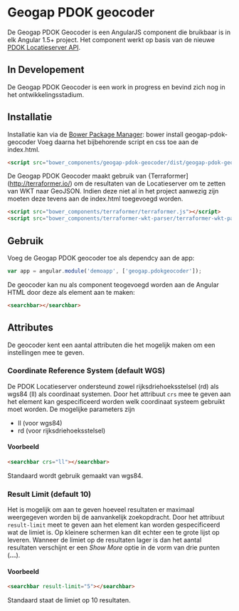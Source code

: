 # Geogap PDOK geocoder

De Geogap PDOK Geocoder is een AngularJS component die bruikbaar is in elk Angular 1.5+ project. Het component werkt op basis van de nieuwe [PDOK Locatieserver API](https://www.google.com). 

## In Developement
De Geogap PDOK Geocoder is een work in progress en bevind zich nog in het ontwikkelingsstadium. 

## Installatie
Installatie kan via de [Bower Package Manager](https://bower.io/): bower install geogap-pdok-geocoder
Voeg daarna het bijbehorende script en css toe aan de index.html.

```html
<script src="bower_components/geogap-pdok-geocoder/dist/geogap-pdok-geocoder.js></script>
```

De Geogap PDOK Geocoder maakt gebruik van {Terraformer](http://terraformer.io/) om de resultaten van de Locatieserver om te zetten van WKT naar GeoJSON. Indien deze niet al in het project aanwezig zijn moeten deze tevens aan de index.html toegevoegd worden.

```html
<script src="bower_components/terraformer/terraformer.js"></script>
<script src="bower_components/terraformer-wkt-parser/terraformer-wkt-parser.js"></script>
```

## Gebruik
Voeg de Geogap PDOK geocoder toe als dependcy aan de app: 

```javascript
var app = angular.module('demoapp', ['geogap.pdokgeocoder']);
```

De geocoder kan nu als component teogevoegd worden aan de Angular HTML door deze als element aan te maken:

```html
<searchbar></searchbar>
```

## Attributes
De geocoder kent een aantal attributen die het mogelijk maken om een instellingen mee te geven.

### Coordinate Reference System (default WGS)
De PDOK Locatieserver ondersteund zowel rijksdriehoeksstelsel (rd) als wgs84 (ll) als coordinaat systemen. Door het attribuut `crs` mee te geven aan het element kan gespecificeerd worden welk coordinaat systeem gebruikt moet worden. De mogelijke parameters zijn 

* ll (voor wgs84)
* rd (voor rijksdriehoeksstelsel)

#### Voorbeeld
```html
<searchbar crs="ll"></searchbar>
```

Standaard wordt gebruik gemaakt van wgs84. 

### Result Limit (default 10)
Het is mogelijk om aan te geven hoeveel resultaten er maximaal weergegeven worden bij de aanvankelijk zoekopdracht. Door het attribuut `result-limit` meet te geven aan het element kan worden gespecificeerd wat de limiet is. Op kleinere schermen kan dit echter een te grote lijst op leveren. Wanneer de limiet op de resultaten lager is dan het aantal resultaten verschijnt er een *Show More* optie in de vorm van drie punten (**...**).

#### Voorbeeld
```html
<searchbar result-limit="5"></searchbar>
```

 Standaard staat de limiet op 10 resultaten.
